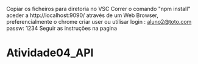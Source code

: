 Copiar os ficheiros para diretoria no VSC
Correr o comando "npm install"
aceder a http://localhost:9090/ através de um Web Browser, preferencialmente o chrome
criar user ou utilisar 
    login : aluno2@toto.com 
    passw: 1234
Seguir as instruções na pagina
# Atividade04_API

